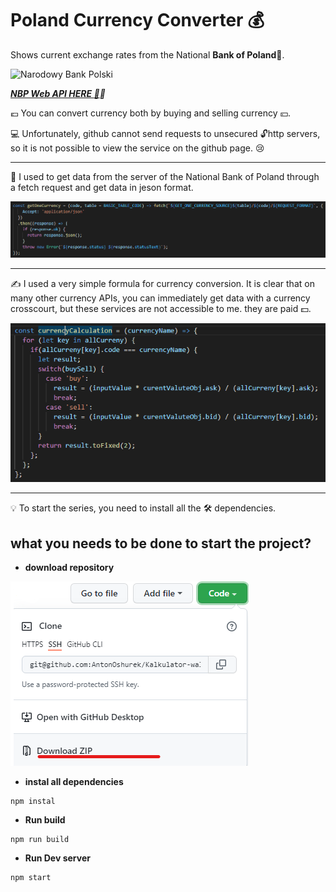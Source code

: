 # Poland Currency Converter :moneybag:
Shows current exchange rates from the National **Bank of Poland**:bank:.

![Narodowy Bank Polski](https://www.nbp.pl/graph/logo/logo-nbp-w3.jpg)

***[NBP Web API HERE :muscle:](./images-for-readme/NBP.jpg):bank:***

:euro: You can convert currency both by buying and selling currency :yen:.

:computer: Unfortunately, github cannot send requests to unsecured :unlock:http servers, so it is not possible to view the service on the github page. :cry:

***

:vulcan_salute: I used to get data from the server of the National Bank of Poland through a fetch request and get data in jeson format.

![download repository](./images-for-readme/api.png)

***

:writing_hand: I used a very simple formula for currency conversion. It is clear that on many other currency APIs, you can immediately get data with a currency crosscourt, but these services are not accessible to me. they are paid :dollar:.

![download repository](./images-for-readme/formula.png)

***

:bulb: To start the series, you need to install all the :hammer_and_wrench: dependencies.

## what you needs to be done to start the project?

* **download repository**

![download repository](./images-for-readme/download.png)

* **instal all dependencies**

```
npm instal
```

* **Run build**

```
npm run build
```

* **Run Dev server**

```
npm start
```
